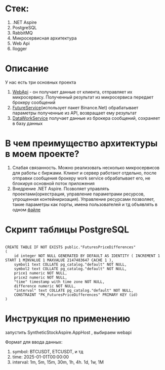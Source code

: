 # Стек:
1. .NET Aspire 
2. PostgreSQL
3. RabbitMQ 
4. Микросервисная архитектура
5. Web Api
6. Ilogger

# Описание
У нас есть три основных проекта
1. [WebApi](WebApi) - он получает данные от клиента, отправляет их микросервису. Полученный результат из микросервиса передает брокеру сообщений
2. [FutureService](Microservices/FuturesService)(использует пакет Binance.Net) обрабатывает параметры полученные из API, возвращает ему результат
3. [DataWorkService](DataWorkService) получает данные из брокера сообщений, сохраняет в базу данных

# В чем преимущество архитектуры в моем проекте? 
1. Слабая связанность. Можно реализовать несколько микросервисов для работы с биржами. Клиент и сервер работают отдельно, после отправки сообщения брокеру work service обрабатывает его, не блокируя основной поток приложения
2. Внедрение .NET Aspire. Позволяет управлять проектами(оркестрация, управление параметрами ресурсов, упрощенная контейниризация). Управление ресурсами позволяет, такие параметры как порты, имена пользователей и тд объявлять в одном  [файле](Aspire/SyntheticStockAspire.AppHost/EnvironmentSetup.cs)

# Скрипт таблицы PostgreSQL
```

CREATE TABLE IF NOT EXISTS public."FuturesPriceDifferences"
(
    id integer NOT NULL GENERATED BY DEFAULT AS IDENTITY ( INCREMENT 1 START 1 MINVALUE 1 MAXVALUE 2147483647 CACHE 1 ),
    symbol1 text COLLATE pg_catalog."default" NOT NULL,
    symbol2 text COLLATE pg_catalog."default" NOT NULL,
    price1 numeric NOT NULL,
    price2 numeric NOT NULL,
    "time" timestamp with time zone NOT NULL,
    difference numeric NOT NULL,
    "interval" text COLLATE pg_catalog."default" NOT NULL,
    CONSTRAINT "PK_FuturesPriceDifferences" PRIMARY KEY (id)
)

```
# Инструкция по применению 
запустить SyntheticStockAspire.AppHost , выбираем webapi

Формат для ввода данных:
1. symbol: BTCUSDT, ETCUSDT, и тд
2. time: 2025-01-01T00:00:00
3. interval: 1m, 5m, 15m, 30m, 1h, 4h. 1d, 1w, 1M
